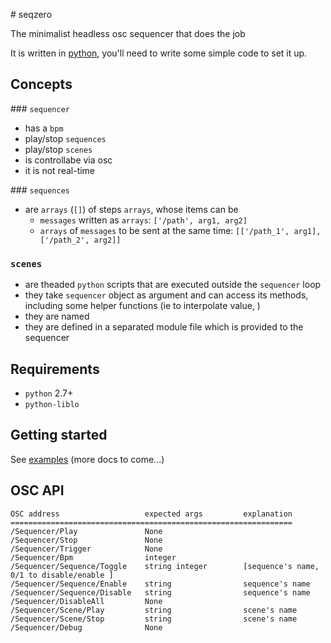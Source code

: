# seqzero

The minimalist headless osc sequencer that does the job

It is written in [python](https://www.youtube.com/watch?v=asUyK6JWt9U), you'll need to write some simple code to set it up.

## Concepts

### `sequencer`

- has a `bpm`
- play/stop `sequences`
- play/stop `scenes`
- is controllabe via osc
- it is not real-time

### `sequences`

- are `arrays` (`[]`) of steps `arrays`, whose items can be
    - `messages` written as `arrays`: `['/path', arg1, arg2]`
    - `arrays` of `messages` to be sent at the same time: `[['/path_1', arg1], ['/path_2', arg2]]`

### `scenes`

- are theaded `python` scripts that are executed outside the `sequencer` loop
- they take `sequencer` object as argument and can access its methods, including some helper functions (ie to interpolate value, )
- they are named
- they are defined in a separated module file which is provided to the sequencer


## Requirements

- `python` 2.7+
- `python-liblo`

## Getting started

See [examples](examples/) (more docs to come...)

## OSC API

```
OSC address                   expected args         explanation
===============================================================
/Sequencer/Play               None
/Sequencer/Stop               None
/Sequencer/Trigger            None
/Sequencer/Bpm                integer
/Sequencer/Sequence/Toggle    string integer        [sequence's name, 0/1 to disable/enable ]
/Sequencer/Sequence/Enable    string                sequence's name
/Sequencer/Sequence/Disable   string                sequence's name
/Sequencer/DisableAll         None
/Sequencer/Scene/Play         string                scene's name
/Sequencer/Scene/Stop         string                scene's name
/Sequencer/Debug              None
```
